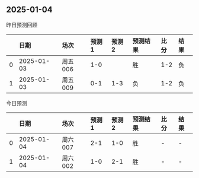 

 ## 2025-01-04

昨日预测回顾

|    | 日期       | 场次    | 预测1   | 预测2   | 预测结果   | 比分   | 结果   |
|---:|:-----------|:--------|:--------|:--------|:-----------|:-------|:-------|
|  0 | 2025-01-03 | 周五006 | 1-0     |         | 胜         | 1-2    | 负     |
|  1 | 2025-01-03 | 周五009 | 0-1     | 1-3     | 负         | 1-2    | 负     |

今日预测

|    | 日期       | 场次    | 预测1   | 预测2   | 预测结果   | 比分   | 结果   |
|---:|:-----------|:--------|:--------|:--------|:-----------|:-------|:-------|
|  0 | 2025-01-04 | 周六007 | 2-1     | 1-0     | 胜         | -      | -      |
|  1 | 2025-01-04 | 周六002 | 1-0     | 2-1     | 胜         | -      | -      |